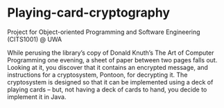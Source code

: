 # Playing-card-cryptography
Project for Object-oriented Programming and Software Engineering (CITS1001) @ UWA

While perusing the library’s copy of Donald Knuth’s The Art of Computer Programming one evening, a sheet of paper between two pages falls out. Looking at it, you discover that it contains an encrypted message, and instructions for a cryptosystem, Pontoon, for decrypting it. The cryptosystem is designed so that it can be implemented using a deck of playing cards – but, not having a deck of cards to hand, you decide to implement it in Java.
